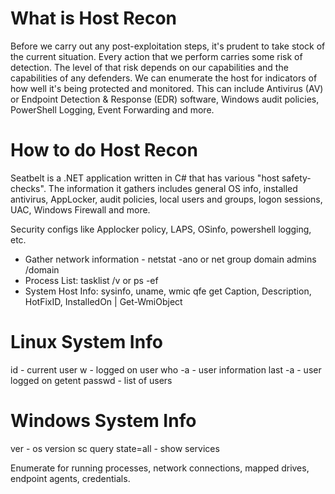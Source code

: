 # What is Host Recon
Before we carry out any post-exploitation steps, it's prudent to take stock of the current situation. Every action that we perform carries some risk of detection. The level of that risk depends on our capabilities and the capabilities of any defenders. We can enumerate the host for indicators of how well it's being protected and monitored. This can include Antivirus (AV) or Endpoint Detection & Response (EDR) software, Windows audit policies, PowerShell Logging, Event Forwarding and more.

# How to do Host Recon
Seatbelt is a .NET application written in C# that has various "host safety-checks". The information it gathers includes general OS info, installed antivirus, AppLocker, audit policies, local users and groups, logon sessions, UAC, Windows Firewall and more.

Security configs like Applocker policy, LAPS, OSinfo, powershell logging, etc.

- Gather network information - netstat -ano or net group domain admins /domain
- Process List: tasklist /v or ps -ef
- System Host Info: sysinfo, uname, wmic qfe get Caption, Description, HotFixID, InstalledOn | Get-WmiObject

# Linux System Info
id - current user
w - logged on user
who -a - user information
last -a - user logged on
getent passwd - list of users

# Windows System Info
ver - os version
sc query state=all - show services

Enumerate for running processes, network connections, mapped drives, endpoint agents, credentials.